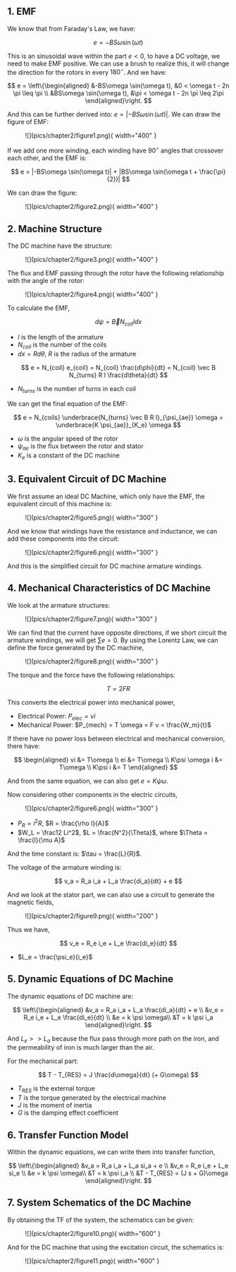 ## 1. EMF

We know that from Faraday's Law, we have:

$$
e = -BS\omega \sin(\omega t)
$$

This is an sinusoidal wave within the part $e < 0$, to have a DC voltage, we need to make EMF positive. We can use a brush to realize this, it will change the direction for the rotors in every $180^\circ$. And we have:

$$
e = \left\{\begin{aligned}
&-BS\omega \sin(\omega t), &0 < \omega t  - 2n \pi \leq \pi \\
&BS\omega \sin(\omega t), &\pi < \omega t  - 2n \pi \leq 2\pi
\end{aligned}\right.
$$

And this can be further derived into: $e = |-BS\omega \sin(\omega t)|$. We can draw the figure of EMF:

<figure markdown="span">
    ![](pics/chapter2/figure1.png){ width="400" }
</figure>

If we add one more winding, each winding have $90^\circ$ angles that crossover each other, and the EMF is:

$$
e = |-BS\omega \sin(\omega t)| + |BS\omega \sin(\omega t + \frac{\pi}{2})|
$$

We can draw the figure:

<figure markdown="span">
    ![](pics/chapter2/figure2.png){ width="400" }
</figure>

## 2. Machine Structure

The DC machine have the structure:

<figure markdown="span">
    ![](pics/chapter2/figure3.png){ width="400" }
</figure>

The flux and EMF passing through the rotor have the following relationship with the angle of the rotor:

<figure markdown="span">
    ![](pics/chapter2/figure4.png){ width="400" }
</figure>

To calculate the EMF,

$$
d\psi = \vec B N_{coil} l dx 
$$

* $l$ is the length of the armature
* $N_{coil}$ is the number of the coils
* $dx = Rd\theta$, $R$ is the radius of the armature

$$
e = N_{coil} e_{coil} = N_{coil} \frac{d\phi}{dt} = N_{coil} \vec B N_{turns} R l \frac{d\theta}{dt} 
$$

* $N_{turns}$ is the number of turns in each coil

We can get the final equation of the EMF:

$$
e = N_{coils} \underbrace{N_{turns} \vec B R l}_{\psi_{ae}} \omega = \underbrace{K \psi_{ae}}_{K_e} \omega
$$

* $\omega$ is the angular speed of the rotor
* $\psi_{ae}$ is the flux between the rotor and stator
* $K_{e}$ is a constant of the DC machine

## 3. Equivalent Circuit of DC Machine

We first assume an ideal DC Machine, which only have the EMF, the equivalent circuit of this machine is:

<figure markdown="span">
    ![](pics/chapter2/figure5.png){ width="300" }
</figure>

And we know that windings have the resistance and inductance, we can add these components into the circuit:

<figure markdown="span">
    ![](pics/chapter2/figure6.png){ width="300" }
</figure>

And this is the simplified circuit for DC machine armature windings.

## 4. Mechanical Characteristics of DC Machine
We look at the armature structures:

<figure markdown="span">
    ![](pics/chapter2/figure7.png){ width="300" }
</figure>

We can find that the current have opposite directions, if we short circuit the armature windings, we will get $\sum e = 0$. By using the Lorentz Law, we can define the force generated by the DC machine,

<figure markdown="span">
    ![](pics/chapter2/figure8.png){ width="300" }
</figure>

The torque and the force have the following relationships:

$$
T = 2FR
$$

This converts the electrical power into mechanical power,

* Electrical Power: $P_{elec} = vi$
* Mechanical Power: $P_{mech} = T \omega = F v = \frac{W_m}{t}$

If there have no power loss between electrical and mechanical conversion, there have:

$$
\begin{aligned}
vi &= T\omega \\
ei &= T\omega \\
K\psi \omega i &= T\omega \\
K\psi i &= T
\end{aligned}
$$

And from the same equation, we can also get $e = K\psi \omega$.

Now considering other components in the electric circuits,

<figure markdown="span">
    ![](pics/chapter2/figure6.png){ width="300" }
</figure>

* $P_{R} = i^2R$, $R = \frac{\rho l}{A}$
* $W_L = \frac12 Li^2$, $L = \frac{N^2}{\Theta}$, where $\Theta = \frac{l}{\mu A}$

And the time constant is: $\tau = \frac{L}{R}$.

The voltage of the armature winding is:

$$
v_a = R_a i_a + L_a \frac{di_a}{dt} + e
$$

And we look at the stator part, we can also use a circuit to generate the magnetic fields,

<figure markdown="span">
    ![](pics/chapter2/figure9.png){ width="200" }
</figure>

Thus we have,

$$
v_e = R_e i_e + L_e \frac{di_e}{dt}
$$

* $L_e = \frac{\psi_e}{i_e}$

## 5. Dynamic Equations of DC Machine 
The dynamic equations of DC machine are:

$$
\left\{\begin{aligned}
&v_a = R_a i_a + L_a \frac{di_a}{dt} + e \\
&v_e = R_e i_e + L_e \frac{di_e}{dt} \\
&e = k \psi \omega\\
&T = k \psi i_a
\end{aligned}\right.
$$

And $L_e >> L_a$ because the flux pass through more path on the iron, and the permeability of iron is much larger than the air.

For the mechanical part:

$$
T - T_{RES} = J \frac{d\omega}{dt} (+ G\omega)
$$

* $T_{RES}$ is the external torque
* $T$ is the torque generated by the electrical machine
* $J$ is the moment of inertia
* $G$ is the damping effect coefficient

## 6. Transfer Function Model

Within the dynamic equations, we can write them into transfer function,

$$
\left\{\begin{aligned}
&v_a = R_a i_a + L_a si_a + e \\
&v_e = R_e i_e + L_e si_e \\
&e = k \psi \omega\\
&T = k \psi i_a \\
&T - T_{RES} = (J s + G)\omega
\end{aligned}\right.
$$

## 7. System Schematics of the DC Machine

By obtaining the TF of the system, the schematics can be given:

<figure markdown="span">
    ![](pics/chapter2/figure10.png){ width="600" }
</figure>

And for the DC machine that using the excitation circuit, the schematics is:

<figure markdown="span">
    ![](pics/chapter2/figure11.png){ width="600" }
</figure>